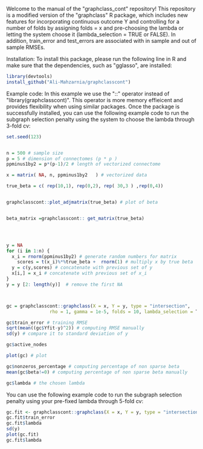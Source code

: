 
Welcome to the manual of the "graphclass_cont" repository! This repository is a modified version of the "graphclass" R package, which includes new features for incorporating continuous outcome Y and controlling for a number of folds by assigning folds = x and pre-choosing the lambda or letting the system choose it (lambda_selection = TRUE or FALSE). In addition, train_error and test_errors are associated with in sample and out of sample RMSEs.

Installation:
To install this package, please run the following line in R and make sure that the dependencies, such as "gglasso", are installed:

```R  
library(devtools)
install_github("Ali-Mahzarnia/graphclasscont")
```

Example code:
In this example we use the "::" operator instead of "library(graphclasscont)". This operator is more memory effieicent and provides flexibility when using similar packages. Once the package is successfully installed, you can use the following example code to run the subgraph selection penalty using the system to choose the lambda through 3-fold cv:

```R 
set.seed(123)


n = 500 # sample size
p = 5 # dimension of connectomes (p * p )
ppminus1by2 = p*(p-1)/2 # length of vectorized connectome

x = matrix( NA, n, ppminus1by2   ) # vectorized data

true_beta = c( rep(10,1), rep(0,2), rep( 30,3 ) ,rep(0,4))


graphclasscont::plot_adjmatrix(true_beta) # plot of beta


beta_matrix =graphclasscont:: get_matrix(true_beta)




y = NA
for (i in 1:n) {
  x_i = rnorm(ppminus1by2) # generate random numbers for matrix
    scores = t(x_i)%*%true_beta +  rnorm(1) # multiply x by true beta
  y = c(y,scores) # concatenate with previous set of y
  x[i,] = x_i # concatenate with previous set of x_i
}
y = y [2: length(y)]  # remove the first NA



gc = graphclasscont::graphclass(X = x, Y = y, type = "intersection", 
                rho = 1, gamma = 1e-5, folds = 10, lambda_selection = T)

gc$train_error # training RMSE 
sqrt(mean((gc$Yfit-y)^2)) # computing RMSE manually
sd(y) # compare it to standard deviation of y

gc$active_nodes

plot(gc) # plot

gc$nonzeros_percentage # computing percentage of non sparse beta
mean(gc$beta!=0) # computing percentage of non sparse beta manually 

gc$lambda # the chosen lambda

```

You can use the following example code to run the subgraph selection penalty using your pre-fixed lambda through 5-fold cv:

```R 
gc.fit <- graphclasscont::graphclass(X = x, Y = y, type = "intersection", lambda=gc$lambda ,rho = 1, gamma = 1e-5, folds = 5, lambda_selection = FALSE)
gc.fit$train_error
gc.fit$lambda
sd(y)
plot(gc.fit)
gc.fit$lambda
```
